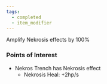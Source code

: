 ```yaml
---
tags:
  - completed
  - item_modifier
---
```


Amplify Nekrosis effects by 100%


### Points of Interest
- Nekros Trench has Nekrosis effect
	- Nekrosis Heal: +2hp/s